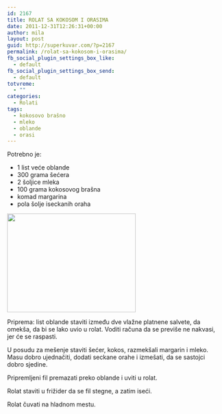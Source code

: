 ```yaml
---
id: 2167
title: ROLAT SA KOKOSOM I ORASIMA
date: 2011-12-31T12:26:31+00:00
author: mila
layout: post
guid: http://superkuvar.com/?p=2167
permalink: /rolat-sa-kokosom-i-orasima/
fb_social_plugin_settings_box_like:
  - default
fb_social_plugin_settings_box_send:
  - default
totvreme:
  - ""
categories:
  - Rolati
tags:
  - kokosovo brašno
  - mleko
  - oblande
  - orasi
---
```

Potrebno je:

  * 1 list veće oblande
  * 300 grama šećera
  * 2 šoljice mleka
  * 100 grama kokosovog brašna
  * komad margarina
  * pola šolje iseckanih oraha

<img class="alignnone size-medium wp-image-4586" title="Rolat sa kokosom i orasima" src="//superkuvar.com/wp-content/uploads/2011/12/Rolat-sa-kokosom-i-orasima-e1351529668508-300x230.jpg" alt="" width="300" height="230" /> 

Priprema: list oblande staviti između dve vlažne platnene salvete, da omekša, da bi se lako uvio u rolat. Voditi računa da se previše ne nakvasi, jer će se raspasti.

U posudu za mešenje staviti šećer, kokos, razmekšali margarin i mleko. Masu dobro ujednačiti, dodati seckane orahe i izmešati, da se sastojci dobro sjedine.

Pripremljeni fil premazati preko oblande i uviti u rolat.

Rolat staviti u frižider da se fil stegne, a zatim iseći.

Rolat čuvati na hladnom mestu.

&nbsp;

&nbsp;

&nbsp;